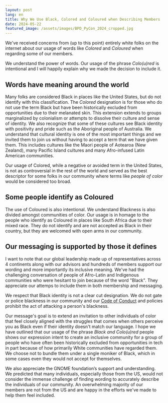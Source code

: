 ```yaml
---
layout: post
lang: en
title: Why We Use Black, Colored and Coloured when Describing Members
date: 2024-05-22
featured_image: /assets/images/BPD_PyCon_2024_cropped.jpg
---
```


We've received concerns from (up to this point) entirely white folks on the internet about our usage of words like _Colored_ and _Coloured_ when regarding some of our members.

We understand the power of words. Our usage of the phrase _Colo(u)red_ is intentional and I will happily explain why we made the decision to include it.

## Words have meaning around the world

Many folks are considered Black in places like the United States, but do not identify with this classification. The _Colored_ designation is for those who do not use the term Black but have been historically excluded from opportunities due to their melanated skin. This extension extends to groups marginalized by colonialism or attempts to dissolve their culture and sense of identity. We also recognize that some of these cultures see Black identity with positivity and pride such as the Aboriginal people of Australia. We understand that cultural identity is one of the most important things and we invited them to join us without having to accept a term that we have given them. This includes cultures like the Maori people of Aotearoa (New Zealand), many Pacific Island cultures and many Afro-infused Latin American communities.

Our usage of Colored, while a negative or avoided term in the United States, is not as controversial in the rest of the world and served as the best descriptor for some folks in our community where terms like _people of color_ would be considered too broad.

## Some people identify as Coloured

The use of Coloured is also intentional. We understand Blackness is also divided amongst communities of color. Our usage is in homage to the people who identify as Coloured in places like South Africa due to their mixed race. They do not identify and are not accepted as Black in their country, but they are welcomed with open arms in our community.

## Our messaging is supported by those it defines

I want to note that our global leadership made up of representatives across 4 continents along with our advisors and hundreds of members support our wording and more importantly its inclusive meaning. We've had the challenging conversation of people of Afro-Latin and Indigenous communities who were hesitant to join because of the word "Black". They appreciate our attemps to include them in both membership and messaging.

We respect that Black identity is not a clear cut designation. We do not gate or police blackness in our community and our [Code of Conduct](https://github.com/BlackPythonDevs/.github/blob/main/CODE_OF_CONDUCT.md) and policies prohibit the act of attacking a person's blackness.

Our message's goal is to extend an invitation to other individuals of color that feel closely aligned with the struggles that comes when others perceive you as Black even if their identity doesn't match our language. I hope we have outlined that our usage of the phrase _Black and Colo(u)red_ people shows our expression intent to create an inclusive community for a group of people who have often been historically excluded from opportunities in tech in part because of how primarily White communities have regarded them. We choose not to bundle them under a single moniker of Black, which in some cases even they would not accept for themselves.

We also appreciate the GNOME foundation’s support and understanding. We predicted that many individuals, especially those from the US, would not consider the immense challenge of finding wording to accurately describe the individuals of our community. An overwhelming majority of our members are not from the US and are happy in the efforts we've made to help them feel included.

